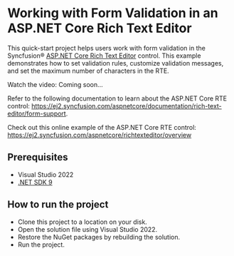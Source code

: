 # Working with Form Validation in an ASP.NET Core Rich Text Editor

This quick-start project helps users work with form validation in the Syncfusion® [ASP.NET Core Rich Text Editor]( https://www.syncfusion.com/aspnet-core-ui-controls/wysiwyg-rich-text-editor?utm_source=github&utm_medium=listing&utm_campaign=tutorial-videos-aspnetcore-rte-formvalidation) control. This example demonstrates how to set validation rules, customize validation messages, and set the maximum number of characters in the RTE.

Watch the video: Coming soon…

Refer to the following documentation to learn about the ASP.NET Core RTE control: https://ej2.syncfusion.com/aspnetcore/documentation/rich-text-editor/form-support.

Check out this online example of the ASP.NET Core RTE control: https://ej2.syncfusion.com/aspnetcore/richtexteditor/overview

## Prerequisites

* Visual Studio 2022
* [.NET SDK 9]( https://dotnet.microsoft.com/en-us/download)

## How to run the project

* Clone this project to a location on your disk.
* Open the solution file using Visual Studio 2022.
* Restore the NuGet packages by rebuilding the solution.
* Run the project.
